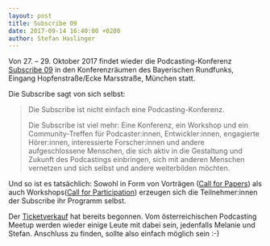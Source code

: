 ```yaml
---
layout: post
title: Subscribe 09
date: 2017-09-14 16:40:00 +0200
author: Stefan Haslinger
---
```


Von 27. – 29. Oktober 2017 findet wieder die Podcasting-Konferenz 
[Subscribe 09](https://das-sendezentrum.de/subscribe/sub9/) in den Konferenzräumen des Bayerischen
Rundfunks, Eingang Hopfenstraße/Ecke Marsstraße, München statt.

Die Subscribe sagt von sich selbst:

> Die Subscribe ist nicht einfach eine Podcasting-Konferenz.
>
> Die Subscribe ist viel mehr: Eine Konferenz, ein Workshop und ein Community-Treffen für
> Podcaster:innen, Entwickler:innen, engagierte Hörer:innen, interessierte Forscher:innen und andere
> aufgeschlossene Menschen, die sich aktiv in die Gestaltung und Zukunft des Podcastings einbringen,
> sich mit anderen Menschen vernetzen und sich selbst und andere weiterbilden möchten.

Und so ist es tatsächlich: Sowohl in Form von Vorträgen
([Call for Papers](https://frab.das-sendezentrum.de/de/subscribe9/cfp/session/new)) als auch
Workshops([Call for Participation](https://sendegate.de/t/subscribe9-workshop-und-themen-planung/5844))
erzeugen sich die Teilnehmer:innen der Subscribe ihr Programm selbst.

Der [Ticketverkauf](https://tickets.subscribe.de/subscribe9/) hat bereits begonnen. Vom
österreichischen Podcasting Meetup werden wieder einige Leute mit dabei sein, jedenfalls Melanie
und Stefan. Anschluss zu finden, sollte also einfach möglich sein :-)